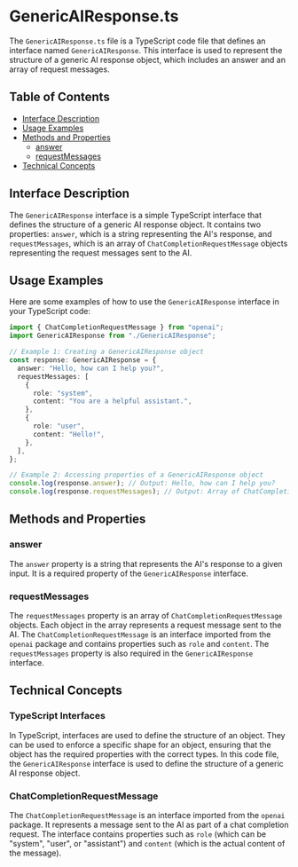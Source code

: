 # GenericAIResponse.ts

The `GenericAIResponse.ts` file is a TypeScript code file that defines an interface named `GenericAIResponse`. This interface is used to represent the structure of a generic AI response object, which includes an answer and an array of request messages.

## Table of Contents

- [Interface Description](#interface-description)
- [Usage Examples](#usage-examples)
- [Methods and Properties](#methods-and-properties)
  - [answer](#answer)
  - [requestMessages](#requestmessages)
- [Technical Concepts](#technical-concepts)

## Interface Description

The `GenericAIResponse` interface is a simple TypeScript interface that defines the structure of a generic AI response object. It contains two properties: `answer`, which is a string representing the AI's response, and `requestMessages`, which is an array of `ChatCompletionRequestMessage` objects representing the request messages sent to the AI.

## Usage Examples

Here are some examples of how to use the `GenericAIResponse` interface in your TypeScript code:

```typescript
import { ChatCompletionRequestMessage } from "openai";
import GenericAIResponse from "./GenericAIResponse";

// Example 1: Creating a GenericAIResponse object
const response: GenericAIResponse = {
  answer: "Hello, how can I help you?",
  requestMessages: [
    {
      role: "system",
      content: "You are a helpful assistant.",
    },
    {
      role: "user",
      content: "Hello!",
    },
  ],
};

// Example 2: Accessing properties of a GenericAIResponse object
console.log(response.answer); // Output: Hello, how can I help you?
console.log(response.requestMessages); // Output: Array of ChatCompletionRequestMessage objects
```

## Methods and Properties

### answer

The `answer` property is a string that represents the AI's response to a given input. It is a required property of the `GenericAIResponse` interface.

### requestMessages

The `requestMessages` property is an array of `ChatCompletionRequestMessage` objects. Each object in the array represents a request message sent to the AI. The `ChatCompletionRequestMessage` is an interface imported from the `openai` package and contains properties such as `role` and `content`. The `requestMessages` property is also required in the `GenericAIResponse` interface.

## Technical Concepts

### TypeScript Interfaces

In TypeScript, interfaces are used to define the structure of an object. They can be used to enforce a specific shape for an object, ensuring that the object has the required properties with the correct types. In this code file, the `GenericAIResponse` interface is used to define the structure of a generic AI response object.

### ChatCompletionRequestMessage

The `ChatCompletionRequestMessage` is an interface imported from the `openai` package. It represents a message sent to the AI as part of a chat completion request. The interface contains properties such as `role` (which can be "system", "user", or "assistant") and `content` (which is the actual content of the message).